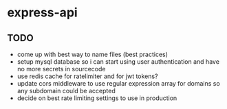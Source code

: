 # express-api

## TODO

- come up with best way to name files (best practices)
- setup mysql database so i can start using user authentication and have no more secrets in sourcecode
- use redis cache for ratelimiter and for jwt tokens?
- update cors middleware to use regular expression array for domains so any subdomain could be accepted
- decide on best rate limiting settings to use in production
